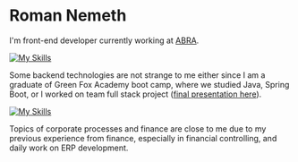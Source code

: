 # Roman Nemeth

I'm front-end developer currently working at [ABRA](https://www.abra.eu/flexi/).

[![My Skills](https://skillicons.dev/icons?i=react,nextjs,ts,js,html,css,scss,nodejs,webpack,babel)](https://skillicons.dev)

Some backend technologies are not strange to me either since I am a graduate of Green Fox Academy boot camp, where we studied Java, Spring Boot, or I worked on team full stack project ([final presentation here](https://youtu.be/TYvwSEom6s8)).

[![My Skills](https://skillicons.dev/icons?i=java,spring,express,postgres,mysql)](https://skillicons.dev)

Topics of corporate processes and finance are close to me due to my previous experience from finance, especially in financial controlling, and daily work on ERP development.
